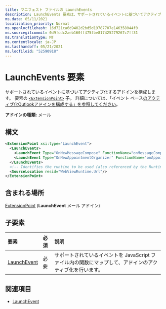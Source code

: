 ```yaml
---
title: マニフェスト ファイルの LaunchEvents
description: LaunchEvents 要素は、サポートされているイベントに基づいてアクティブ化するアドインを構成します。
ms.date: 05/11/2021
localization_priority: Normal
ms.openlocfilehash: 16d721ca6d9402d2bd5d19787707e146358044f0
ms.sourcegitcommit: 0d9fcdc2aeb160ff475fbe817425279267c7ff31
ms.translationtype: MT
ms.contentlocale: ja-JP
ms.lasthandoff: 05/21/2021
ms.locfileid: "52590918"
---
```

# <a name="launchevents-element"></a>LaunchEvents 要素

サポートされているイベントに基づいてアクティブ化するアドインを構成します。 要素の [`<ExtensionPoint>`](extensionpoint.md) 子。 詳細については、「イベント ベース[のアクティブ化Outlookアドインを構成する」を参照してください](../../outlook/autolaunch.md)。

**アドインの種類:** メール

## <a name="syntax"></a>構文

```XML
<ExtensionPoint xsi:type="LaunchEvent">
  <LaunchEvents>
    <LaunchEvent Type="OnNewMessageCompose" FunctionName="onMessageComposeHandler"/>
    <LaunchEvent Type="OnNewAppointmentOrganizer" FunctionName="onAppointmentComposeHandler"/>
  </LaunchEvents>
  <!-- Identifies the runtime to be used (also referenced by the Runtime element). -->
  <SourceLocation resid="WebViewRuntime.Url"/>
</ExtensionPoint>
```

## <a name="contained-in"></a>含まれる場所

[ExtensionPoint](extensionpoint.md) (**LaunchEvent** メール アドイン)

## <a name="child-elements"></a>子要素

|  要素 |  必須  |  説明  |
|:-----|:-----|:-----|
| [LaunchEvent](launchevent.md) | 必要 |  サポートされているイベントを JavaScript ファイル内の関数にマップして、アドインのアクティブ化を行います。 |

## <a name="see-also"></a>関連項目

- [LaunchEvent](launchevent.md)
